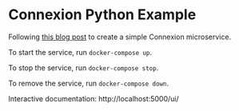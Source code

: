 # Connexion Python Example

Following [this blog post](https://caricio.com/2016/09/16/crafting-effective-microservices-in-python/) to create a simple Connexion microservice.

To start the service, run `docker-compose up`.

To stop the service, run `docker-compose stop`.

To remove the service, run `docker-compose down`.

Interactive documentation: http://localhost:5000/ui/
